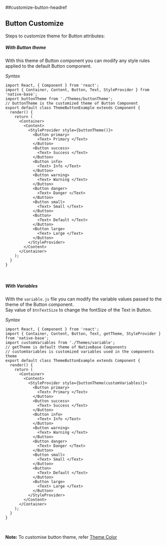 ##customize-button-headref
## Button Customize

Steps to customize theme for Button attributes:
<br />

##### With Button theme

With this theme of Button component you can modify any style rules applied to the default Button component.

*Syntax*

<pre class="line-numbers"><code class="language-jsx">import React, { Component } from 'react';
import { Container, Content, Button, Text, StyleProvider } from 'native-base';
import buttonTheme from './Themes/buttonTheme';
​// buttonTheme is the customized theme of Button Component​
export default class ThemeButtonExample extends Component {
  render() {
    return (
      &lt;Container>
        &lt;Content>
          &lt;StyleProvider style={buttonTheme()}>
            &lt;Button primary>
              &lt;Text> Primary &lt;/Text>
            &lt;/Button>
            &lt;Button success>
              &lt;Text> Success &lt;/Text>
            &lt;/Button>
            &lt;Button info>
              &lt;Text> Info &lt;/Text>
            &lt;/Button>
            &lt;Button warning>
              &lt;Text> Warning &lt;/Text>
            &lt;/Button>
            &lt;Button danger>
              &lt;Text> Danger &lt;/Text>
            &lt;/Button>
            &lt;Button small>
              &lt;Text> Small &lt;/Text>
            &lt;/Button>
            &lt;Button>
              &lt;Text> Default &lt;/Text>
            &lt;/Button>
            &lt;Button large>
              &lt;Text> Large &lt;/Text>
            &lt;/Button>
          &lt;/StyleProvider>
        &lt;/Content>
      &lt;/Container>
    );
  }
}</code></pre><br />


##### With Variables

With the <code>variable.js</code> file you can modify the variable values passed to the theme of the Button component.<br />
Say value of <code>btnTextSize</code> to change the fontSize of the Text in Button.

*Syntax*

<pre class="line-numbers"><code class="language-jsx">import React, { Component } from 'react';
import { Container, Content, Button, Text, getTheme, StyleProvider } from 'native-base';
import customVariables from './Themes/variable';
​// getTheme is default theme of NativeBase Components
// customVariables is customized variables used in the components theme
export default class ThemeButtonExample extends Component {
  render() {
    return (
      &lt;Container>
        &lt;Content>
          &lt;StyleProvider style={buttonTheme(customVariables)}>
            &lt;Button primary>
              &lt;Text> Primary &lt;/Text>
            &lt;/Button>
            &lt;Button success>
              &lt;Text> Success &lt;/Text>
            &lt;/Button>
            &lt;Button info>
              &lt;Text> Info &lt;/Text>
            &lt;/Button>
            &lt;Button warning>
              &lt;Text> Warning &lt;/Text>
            &lt;/Button>
            &lt;Button danger>
              &lt;Text> Danger &lt;/Text>
            &lt;/Button>
            &lt;Button small>
              &lt;Text> Small &lt;/Text>
            &lt;/Button>
            &lt;Button>
              &lt;Text> Default &lt;/Text>
            &lt;/Button>
            &lt;Button large>
              &lt;Text> Large &lt;/Text>
            &lt;/Button>
          &lt;/StyleProvider>
        &lt;/Content>
      &lt;/Container>
    );
  }
}</code></pre><br />

**Note:** To customise button theme, refer [Theme Color](https://docs.nativebase.io/Customize.html#theme-color-headref)
